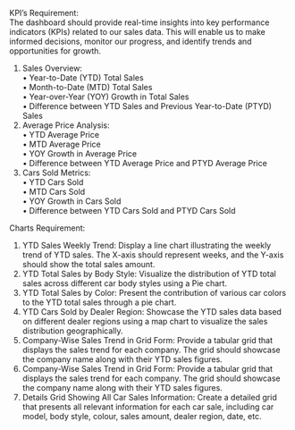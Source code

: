 KPI’s Requirement: <br>
The dashboard should provide real-time insights into key performance indicators (KPIs) related to our sales data. This will enable us to make informed decisions, monitor our progress, and identify trends and opportunities for growth. <br>
1.	Sales Overview: <br>
•	Year-to-Date (YTD) Total Sales <br>
•	Month-to-Date (MTD) Total Sales <br>
•	Year-over-Year (YOY) Growth in Total Sales <br>
•	Difference between YTD Sales and Previous Year-to-Date (PTYD) Sales <br>
2.	Average Price Analysis: <br>
•	YTD Average Price <br>
•	MTD Average Price <br>
•	YOY Growth in Average Price <br>
•	Difference between YTD Average Price and PTYD Average Price <br>
3.	Cars Sold Metrics: <br>
•	YTD Cars Sold <br>
•	MTD Cars Sold <br>
•	YOY Growth in Cars Sold <br>
•	Difference between YTD Cars Sold and PTYD Cars Sold <br>

Charts Requirement: 
1.	YTD Sales Weekly Trend: Display a line chart illustrating the weekly trend of YTD sales. The X-axis should represent weeks, and the Y-axis should show the total sales amount. <br>
2.	YTD Total Sales by Body Style: Visualize the distribution of YTD total sales across different car body styles using a Pie chart. <br>
3.	YTD Total Sales by Color: Present the contribution of various car colors to the YTD total sales through a pie chart. <br>
4.	YTD Cars Sold by Dealer Region: Showcase the YTD sales data based on different dealer regions using a map chart to visualize the sales distribution geographically. <br>
5.	Company-Wise Sales Trend in Grid Form: Provide a tabular grid that displays the sales trend for each company. The grid should showcase the company name along with their YTD sales figures. <br>
5.	Company-Wise Sales Trend in Grid Form: Provide a tabular grid that displays the sales trend for each company. The grid should showcase the company name along with their YTD sales figures. <br>
6.	Details Grid Showing All Car Sales Information: Create a detailed grid that presents all relevant information for each car sale, including car model, body style, colour, sales amount, dealer region, date, etc.
